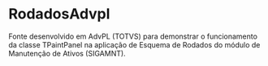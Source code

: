 RodadosAdvpl
============

Fonte desenvolvido em AdvPL (TOTVS) para demonstrar o funcionamento da classe TPaintPanel na aplicação de Esquema de Rodados do módulo de Manutenção de Ativos (SIGAMNT).
